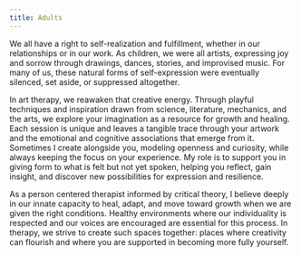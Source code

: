 ```yaml
---
title: Adults
---
```


We all have a right to self-realization and fulfillment, whether in our relationships or in our work. As children, we were all artists, expressing joy and sorrow through drawings, dances, stories, and improvised music. For many of us, these natural forms of self-expression were eventually silenced, set aside, or suppressed altogether.<br>

In art therapy, we reawaken that creative energy. Through playful techniques and inspiration drawn from science, literature, mechanics, and the arts, we explore your imagination as a resource for growth and healing. Each session is unique and leaves a tangible trace through your artwork and the emotional and cognitive associations that emerge from it. Sometimes I create alongside you, modeling openness and curiosity, while always keeping the focus on your experience. My role is to support you in giving form to what is felt but not yet spoken, helping you reflect, gain insight, and discover new possibilities for expression and resilience.<br>

As a person centered therapist informed by critical theory, I believe deeply in our innate capacity to heal, adapt, and move toward growth when we are given the right conditions. Healthy environments where our individuality is respected and our voices are encouraged are essential for this process. In therapy, we strive to create such spaces together: places where creativity can flourish and where you are supported in becoming more fully yourself.<br>
